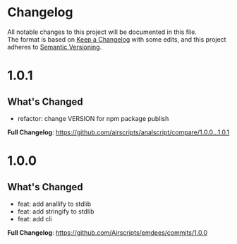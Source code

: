 # Changelog
All notable changes to this project will be documented in this file.  
The format is based on [Keep a Changelog](https://keepachangelog.com/en/1.0.0/) with some edits,
and this project adheres to [Semantic Versioning](https://semver.org/spec/v2.0.0.html).  

# 1.0.1

## What's Changed
* refactor: change VERSION for npm package publish

**Full Changelog**: https://github.com/airscripts/analscript/compare/1.0.0...1.0.1

# 1.0.0

## What's Changed
* feat: add anallify to stdlib
* feat: add stringify to stdlib
* feat: add cli

**Full Changelog**: https://github.com/Airscripts/emdees/commits/1.0.0